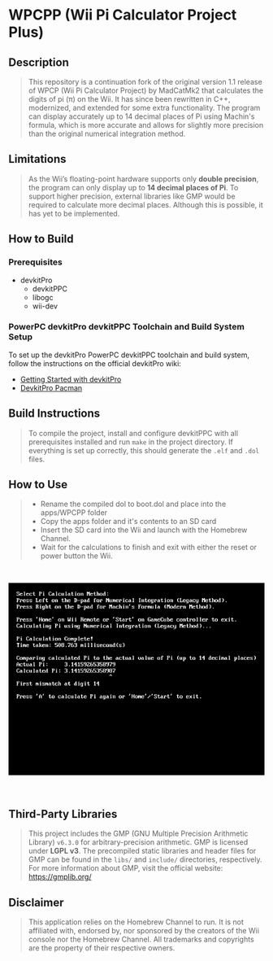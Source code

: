 # WPCPP (Wii Pi Calculator Project Plus)

## Description

> This repository is a continuation fork of the original version 1.1 release of WPCP (Wii Pi Calculator Project) by MadCatMk2 that calculates the digits of pi (π) on the Wii.
  It has since been rewritten in C++, modernized, and extended for some extra functionality. The program can display accurately up to 14 decimal places of Pi using Machin's formula,
  which is more accurate and allows for slightly more precision than the original numerical integration method.

## Limitations

> As the Wii’s floating-point hardware supports only **double precision**,
  the program can only display up to **14 decimal places of Pi**. To support higher precision, external
  libraries like GMP would be required to calculate more decimal places. Although this is possible, it has yet to be implemented.

## How to Build

### Prerequisites

* devkitPro
  * devkitPPC
  * libogc
  * wii-dev

### PowerPC devkitPro devkitPPC Toolchain and Build System Setup

To set up the devkitPro PowerPC devkitPPC toolchain and build system, follow the instructions on the official devkitPro wiki:

- [Getting Started with devkitPro](https://devkitpro.org/wiki/Getting_Started)
- [DevkitPro Pacman](https://devkitpro.org/wiki/devkitPro_pacman)

## Build Instructions

> To compile the project, install and configure devkitPPC with all prerequisites installed and run `make` in the project directory. If everything is set up correctly, this should generate the `.elf` and `.dol` files.

## How to Use


> - Rename the compiled dol to boot.dol and place into the apps/WPCPP folder
> - Copy the apps folder and it's contents to an SD card
> - Insert the SD card into the Wii and launch with the Homebrew Channel.
> - Wait for the calculations to finish and exit with either the reset or power button the Wii.

&nbsp;

![WPCPP 2.0 Screenshot](https://github.com/DeltaResero/WPCPP/blob/main/extras/wpcpp_screenshot.png?raw=true)

&nbsp;

## Third-Party Libraries

> This project includes the GMP (GNU Multiple Precision Arithmetic Library) `v6.3.0` for arbitrary-precision arithmetic. GMP is licensed under **LGPL v3**.
  The precompiled static libraries and header files for GMP can be found in the `libs/` and `include/` directories, respectively.
  For more information about GMP, visit the official website: https://gmplib.org/

## Disclaimer

> This application relies on the Homebrew Channel to run. It is not affiliated with, endorsed by, nor sponsored by the creators of the Wii console nor the Homebrew Channel.
  All trademarks and copyrights are the property of their respective owners.
